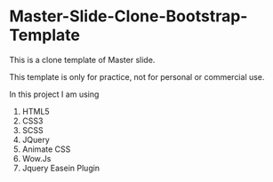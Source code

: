 # Master-Slide-Clone-Bootstrap-Template

This is a clone template of Master slide.

This template is only for practice, not for personal or commercial use.

In this project I am using

1. HTML5
2. CSS3
3. SCSS
4. JQuery
5. Animate CSS
6. Wow.Js
7. Jquery Easein Plugin